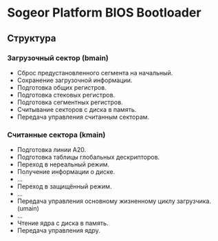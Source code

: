 # Sogeor Platform BIOS Bootloader

## Структура

### Загрузочный сектор (bmain)

- Сброс предустановленного сегмента на начальный.
- Сохранение загрузочной информации.
- Подготовка общих регистров.
- Подготовка стековых регистров.
- Подготовка сегментных регистров.
- Считывание секторов с диска в память.
- Передача управления считанным секторам.

### Считанные сектора (kmain)

- Подготовка линии A20.
- Подготовка таблицы глобальных дескрипторов.
- Переход в нереальный режим.
- Получение информации о диске.
- ...
- Переход в защищённый режим.
- ...
- Передача управления основному жизненному циклу загрузчика. (umain)
- ...
- Чтение ядра с диска в память.
- Передача управления ядру.